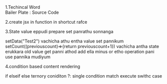 1.Techincal Word     
    Bailer Plate : Source Code

2.create jsx in function in shortcut
    rafce

3.State value eppudi prepare set panrathu sonnanga

setData("Test2") vachicha athu entha value set pannikum
setCount((previouscount)=>{return previouscount+1})  vachicha antha state erukkara old value get panni athod add ella minus or etho operation pani use pannika mudiyum 

4.condition based content rendering

if elseif else
ternory coniditon ?:
single condition match execute
swithc case
